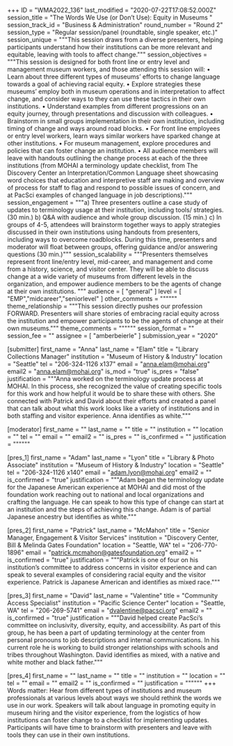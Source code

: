 +++
ID = "WMA2022_136"
last_modified = "2020-07-22T17:08:52.000Z"
session_title = "The Words We Use (or Don’t Use): Equity in Museums "
session_track_id = "Business & Administration"
round_number = "Round 2"
session_type = "Regular session/panel (roundtable, single speaker, etc.)"
session_unique = """This session draws from a diverse presenters, helping participants understand how their institutions can be more relevant and equitable, leaving with tools to affect change."""
session_objectives = """This session is designed for both front line or entry level and management museum workers, and those attending this session will: • Learn about three different types of museums’ efforts to change language towards a goal of achieving racial equity. • Explore strategies these museums’ employ both in museum operations and in interpretation to affect change, and consider ways to they can use these tactics in their own institutions. • Understand examples from different progressions on an equity journey, through presentations and discussion with colleagues. • Brainstorm in small groups implementation in their own institution, including timing of change and ways around road blocks. • For front line employees or entry level workers, learn ways similar workers have sparked change at other institutions. • For museum management, explore procedures and policies that can foster change an institution. • All audience members will leave with handouts outlining the change process at each of the three institutions (from MOHAI a terminology update checklist, from The Discovery Center an Interpretation/Common Language sheet showcasing word choices that education and interpretive staff are making and overview of process for staff to flag and respond to possible issues of concern, and at PacSci examples of changed language in job descriptions)."""
session_engagement = """a) Three presenters outline a case study of updates to terminology usage at their institution, including tools/ strategies. (30 min.) b) Q&A with audience and whole group discussion. (15 min.) c) In groups of 4-5, attendees will brainstorm together ways to apply strategies discussed in their own institutions using handouts from presenters, including ways to overcome roadblocks. During this time, presenters and moderator will float between groups, offering guidance and/or answering questions (30 min.)"""
session_scalability = """Presenters themselves represent front line/entry level, mid-career, and management and come from a history, science, and visitor center. They will be able to discuss change at a wide variety of museums from different levels in the organization, and empower audience members to be the agents of change at their own institutions.
"""
audience = [ "general" ]
level = [ "EMP","midcareer","seniorlevel" ]
other_comments = """"""
theme_relationship = """This session directly pushes our profession FORWARD. Presenters will share stories of embracing racial equity across the institution and empower participants to be the agents of change at their own museums."""
theme_comments = """"""
session_format = ""
session_fee = ""
assignee = [ "amberbeierle" ]
submission_year = "2020"

[submitter]
first_name = "Anna"
last_name = "Elam"
title = "Library Collections Manager"
institution = "Museum of History & Industry"
location = "Seattle"
tel = "206-324-1126 x137"
email = "anna.elam@mohai.org"
email2 = "anna.elam@mohai.org"
is_mod = "true"
is_pres = "false"
justification = """Anna worked on the terminology update process at MOHAI. In this process, she recognized the value of creating specific tools for this work and how helpful it would be to share these with others. She connected with Patrick and David about their efforts and created a panel that can talk about what this work looks like a variety of institutions and in both staffing and visitor experience. Anna identifies as white."""

[moderator]
first_name = ""
last_name = ""
title = ""
institution = ""
location = ""
tel = ""
email = ""
email2 = ""
is_pres = ""
is_confirmed = ""
justification = """"""

[pres_1]
first_name = "Adam"
last_name = "Lyon"
title = "Library & Photo Associate"
institution = "Museum of History & Industry"
location = "Seattle"
tel = "206-324-1126 x140"
email = "adam.lyon@mohai.org"
email2 = ""
is_confirmed = "true"
justification = """Adam began the terminology update for the Japanese American experience at MOHAI and did most of the foundation work reaching out to national and local organizations and crafting the language. He can speak to how this type of change can start at an institution and the steps of achieving this change. Adam is of partial Japanese ancestry but identifies as white."""

[pres_2]
first_name = "Patrick"
last_name = "McMahon"
title = "Senior Manager, Engagement & Visitor Services"
institution = "Discovery Center, Bill & Melinda Gates Foundation"
location = "Seattle, WA"
tel = "206-770-1896"
email = "patrick.mcmahon@gatesfoundation.org"
email2 = ""
is_confirmed = "true"
justification = """Patrick is one of four on his institution’s committee to address concerns in visitor experience and can speak to several examples of considering racial equity and the visitor experience. Patrick is Japanese American and identifies as mixed race."""

[pres_3]
first_name = "David"
last_name = "Valentine"
title = "Community Access Specialist"
institution = "Pacific Science Center"
location = "Seattle, WA"
tel = "206-269-5741"
email = "dvalentine@pacsci.org"
email2 = ""
is_confirmed = "true"
justification = """David helped create PacSci’s committee on inclusivity, diversity, equity, and accessibility. As part of this group, he has been a part of updating terminology at the center from personal pronouns to job descriptions and internal communications. In his current role he is working to build stronger relationships with schools and tribes throughout Washington. David identifies as mixed, with a native and white mother and black father."""

[pres_4]
first_name = ""
last_name = ""
title = ""
institution = ""
location = ""
tel = ""
email = ""
email2 = ""
is_confirmed = ""
justification = """"""
+++
Words matter: Hear from different types of institutions and museum professionals at various levels about ways we should rethink the words we use in our work. Speakers will talk about language in promoting equity in museum hiring and the visitor experience, from the logistics of how institutions can foster change to a checklist for implementing updates. Participants will have time to brainstorm with presenters and leave with tools they can use in their own institutions.
